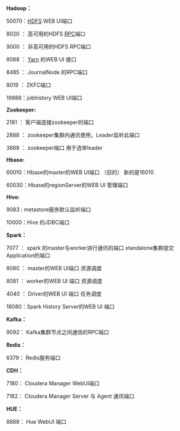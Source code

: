 **Hadoop：**   

  50070：[HDFS](https://so.csdn.net/so/search?q=HDFS&spm=1001.2101.3001.7020) WEB UI端口

  8020 ： 高可用的HDFS [RPC](https://so.csdn.net/so/search?q=RPC&spm=1001.2101.3001.7020)端口

  9000 ： 非高可用的HDFS RPC端口

  8088 ： [Yarn](https://so.csdn.net/so/search?q=Yarn&spm=1001.2101.3001.7020) 的WEB UI 接口

  8485 ： JournalNode 的RPC端口

  8019 ： ZKFC端口

  19888：jobhistory WEB UI端口

**Zookeeper:**

  2181 ： 客户端连接zookeeper的端口

  2888 ： zookeeper集群内通讯使用，Leader监听此端口

  3888 ： zookeeper端口 用于选举leader

**Hbase:**

  60010：Hbase的master的WEB UI端口 （旧的） 新的是16010

  60030：Hbase的regionServer的WEB UI 管理端口  

**Hive:**

  9083  :  metastore服务默认监听端口

  10000：Hive 的JDBC端口

**Spark：**

  7077 ： spark 的master与worker进行通讯的端口  standalone集群提交Application的端口

  8080 ： master的WEB UI端口  资源调度

  8081 ： worker的WEB UI 端口  资源调度

  4040 ： Driver的WEB UI 端口  任务调度

  18080：Spark History Server的WEB UI 端口

**Kafka：**

  9092： Kafka集群节点之间通信的RPC端口

**Redis：**

  6379： Redis服务端口

**CDH：**

  7180： Cloudera Manager WebUI端口

  7182： Cloudera Manager Server 与 Agent 通讯端口

**HUE：**

  8888： Hue WebUI 端口